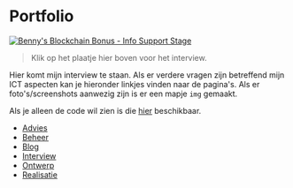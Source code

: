 # Portfolio

[![Benny's Blockchain Bonus - Info Support Stage](http://img.youtube.com/vi/FyXBVl4dNRI/0.jpg)](http://www.youtube.com/watch?v=FyXBVl4dNRI)

> Klik op het plaatje hier boven voor het interview.

Hier komt mijn interview te staan. Als er verdere vragen zijn betreffend mijn ICT aspecten kan je hieronder linkjes vinden naar de pagina's. Als er foto's/screenshots aanwezig zijn is er een mapje `img` gemaakt.

Als je alleen de code wil zien is die [hier](./realisatie/code) beschikbaar.

- [Advies](./advies/README.md)
- [Beheer](./beheer/README.md)
- [Blog](./blog/README.md)
- [Interview](./interview/README.md)
- [Ontwerp](./ontwerp/README.md)
- [Realisatie](./realisatie/README.md)

